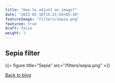 ```yaml
---
title: "How to adjust an image?"
date: "2023-02-16T15:21:54+05:30"
featureImage: "filters/sepia.png"
featured: true
draft: false
weight: 3
---
```



## Sepia filter

{{< figure title="Sepia" src="/filters/sepia.png"  >}}

[Back to blog](/blog)
